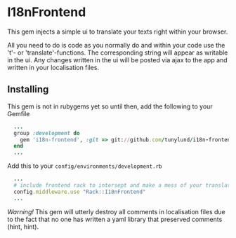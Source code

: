 # I18nFrontend

This gem injects a simple ui to translate your texts right within your browser.

All you need to do is code as you normally do and within your code use the 't'- or 'translate'-functions. The corresponding string will appear as writable in the ui. Any changes written in the ui will be posted via ajax to the app and written in your localisation files.


## Installing

This gem is not in rubygems yet so until then, add the following to your Gemfile
```ruby
  ...
  group :development do
    gem 'i18n-frontend', :git => git://github.com/tunylund/i18n-frontend.git
  end
  ...
```

Add this to your `config/environments/development.rb`
```ruby
  ...
  # include frontend rack to intersept and make a mess of your translations
  config.middleware.use "Rack::I18nFrontend"
  ...
```

*Warning!* 
This gem will utterly destroy all comments in localisation files due to the fact that no one has written a yaml library that preserved comments (hint, hint).